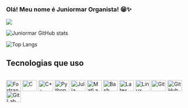 ### Olá! Meu nome é Juniormar Organista! 😁✨

[![](https://img.shields.io/badge/Coursera-0056D2?style=for-the-badge&logo=Coursera&logoColor=white)]()

![Juniormar GitHub stats](https://github-readme-stats.vercel.app/api?username=juniormarorganista&show_icons=true&theme=dracula)

![Top Langs](https://github-readme-stats.vercel.app/api/top-langs/?username=juniormarorganista&layout=compact)

## Tecnologias que uso

<div style="display: inline_block"><br/>
  <img align="center" alt="Fortran" height="30" width="40" src="https://cdn.jsdelivr.net/gh/devicons/devicon@latest/icons/fortran/fortran-original.svg" />
  <img align="center" alt="C" height="30" width="40" src="https://cdn.jsdelivr.net/gh/devicons/devicon@latest/icons/c/c-original.svg" />
  <img align="center" alt="C++" height="30" width="40" src="https://cdn.jsdelivr.net/gh/devicons/devicon@latest/icons/cplusplus/cplusplus-original.svg" />
  <img align="center" alt="Python" height="30" width="40" src="https://cdn.jsdelivr.net/gh/devicons/devicon@latest/icons/python/python-original.svg" />
  <img align="center" alt="Julia" height="30" width="40" src="https://cdn.jsdelivr.net/gh/devicons/devicon@latest/icons/julia/julia-original-wordmark.svg" />
  <img align="center" alt="MatLab/Octave" height="30" width="40" src="https://cdn.jsdelivr.net/gh/devicons/devicon@latest/icons/matlab/matlab-original.svg" />
  <img align="center" alt="Bash" height="30" width="40" src="https://cdn.jsdelivr.net/gh/devicons/devicon@latest/icons/bash/bash-original.svg" />
  <img align="center" alt="Latex" height="30" width="40" src="https://cdn.jsdelivr.net/gh/devicons/devicon@latest/icons/latex/latex-original.svg" />
  <img align="center" alt="Linux" height="30" width="40" src="https://cdn.jsdelivr.net/gh/devicons/devicon@latest/icons/linux/linux-original.svg" />
  <img align="center" alt="Git" height="30" width="40" src="https://cdn.jsdelivr.net/gh/devicons/devicon@latest/icons/git/git-original-wordmark.svg" />
  <img align="center" alt="GitHub" height="30" width="40" src="https://cdn.jsdelivr.net/gh/devicons/devicon@latest/icons/github/github-original-wordmark.svg" />
  <img align="center" alt="GitLab" height="30" width="40" src="https://cdn.jsdelivr.net/gh/devicons/devicon@latest/icons/gitlab/gitlab-original-wordmark.svg" />
</div>

<!--
**juniormarorganista/juniormarorganista** is a ✨ _special_ ✨ repository because its `README.md` (this file) appears on your GitHub profile.

Here are some ideas to get you started:

- 🔭 I’m currently working on ...
- 🌱 I’m currently learning ...
- 👯 I’m looking to collaborate on ...
- 🤔 I’m looking for help with ...
- 💬 Ask me about ...
- 📫 How to reach me: ...
- 😄 Pronouns: ...
- ⚡ Fun fact: ...
-->
